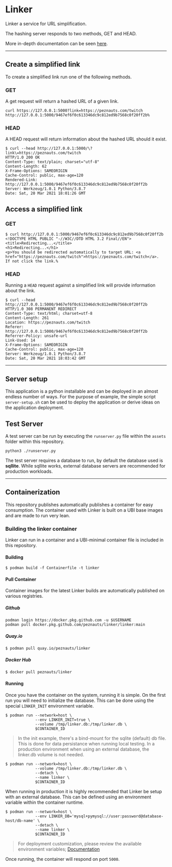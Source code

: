 # Linker

Linker a service for URL simplification.

The hashing server responds to two methods, GET and HEAD.

More in-depth documentation can be seen [here](linker/static/linker.8).

----

## Create a simplified link

To create a simplified link run one of the following methods.

### GET

A get request will return a hashed URL of a given link.

``` shell
curl https://127.0.0.1:5000?link=https://peznauts.com/twitch
http://127.0.0.1:5000/9467ef6f0c613346dc9c812ed9b7568c0f20ff2b%
```

### HEAD

A HEAD request will return information about the hashed URL should it exist.

``` shell
$ curl --head http://127.0.0.1:5000/\?link\=https://peznauts.com/twitch
HTTP/1.0 200 OK
Content-Type: text/plain; charset="utf-8"
Content-Length: 62
X-Frame-Options: SAMEORIGIN
Cache-Control: public, max-age=120
Rendered-Link: http://127.0.0.1:5000/9467ef6f0c613346dc9c812ed9b7568c0f20ff2b
Server: Werkzeug/1.0.1 Python/3.8.7
Date: Sat, 20 Mar 2021 18:01:26 GMT
```

## Access a simplified link

### GET

``` shell
$ curl http://127.0.0.1:5000/9467ef6f0c613346dc9c812ed9b7568c0f20ff2b
<!DOCTYPE HTML PUBLIC "-//W3C//DTD HTML 3.2 Final//EN">
<title>Redirecting...</title>
<h1>Redirecting...</h1>
<p>You should be redirected automatically to target URL: <a href="https://peznauts.com/twitch">https://peznauts.com/twitch</a>.  If not click the link.%
```

### HEAD

Running a ``HEAD`` request against a simplified link will provide information
about the link.

``` shell
$ curl --head http://127.0.0.1:5000/9467ef6f0c613346dc9c812ed9b7568c0f20ff2b
HTTP/1.0 308 PERMANENT REDIRECT
Content-Type: text/html; charset=utf-8
Content-Length: 261
Location: https://peznauts.com/twitch
Referer: http://127.0.0.1:5000/9467ef6f0c613346dc9c812ed9b7568c0f20ff2b
Referrer-Policy: unsafe-url
Link-Used: 14
X-Frame-Options: SAMEORIGIN
Cache-Control: public, max-age=120
Server: Werkzeug/1.0.1 Python/3.8.7
Date: Sat, 20 Mar 2021 18:03:42 GMT
```

----

## Server setup

This application is a python installable and can be deployed in an almost
endless number of ways. For the purpose of example, the simple script
`server-setup.sh` can be used to deploy the application or derive ideas on the
application deployment.

## Test Server

A test server can be run by executing the ``runserver.py`` file within the ``assets``
folder within this repository.

``` shell
python3 ./runserver.py
```

The test server requires a database to run, by default the database used is
**sqllite**. While sqllite works, external database servers are recommended
for production workloads.

----

## Containerization

This repository publishes automatically publishes a container for easy
consumption. The container used with Linker is built on a UBI base images
and are made to run very lean.

### Building the linker container

Linker can run in a container and a UBI-minimal container file is included in
this repository.

#### Building

``` shell
$ podman build -f Containerfile -t linker
```

#### Pull Container

Container images for the latest Linker builds are automatically published on
various registries.

##### Github

``` shell
podman login https://docker.pkg.github.com -u $USERNAME
podman pull docker.pkg.github.com/peznauts/linker/linker:main
```

##### Quay.io

``` shell
$ podman pull quay.io/peznauts/linker
```

##### Docker Hub

``` shell
$ docker pull peznauts/linker
```

#### Running

Once you have the container on the system, running it is simple. On the first
run you will need to initialize the database. This can be done using the
special `LINKER_INIT` environment variable.

``` shell
$ podman run --network=host \
             --env LINKER_INIT=true \
             --volume /tmp/linker.db:/tmp/linker.db \
             $CONTAINER_ID
```

> In the init example, there's a bind-mount for the sqlite (default) db file.
  This is done for data persistance when running local testing. In a production
  environment when using an external database, the linker.db volume is not
  needed.

``` shell
$ podman run --network=host \
             --volume /tmp/linker.db:/tmp/linker.db \
             --detach \
             --name linker \
             $CONTAINER_ID
```

When running in production it is highly recommended that Linker be setup with
an external database. This can be defined using an environment variable within
the container runtime.

``` shell
$ podman run --network=host \
             --env LINKER_DB='mysql+pymysql://user:password@database-host/db-name' \
             --detach \
             --name linker \
             $CONTAINER_ID
```

> For deployment customization, please review the available environment
  variables; [Documentation](linker/static/linker.8)

Once running, the container will respond on port `5000`.
